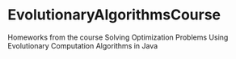 # EvolutionaryAlgorithmsCourse
Homeworks from the course Solving Optimization Problems Using Evolutionary Computation Algorithms in Java 
